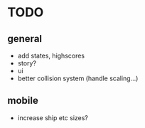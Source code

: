 # TODO
## general
* add states, highscores
* story?
* ui
* better collision system (handle scaling...)

## mobile
* increase ship etc sizes?
